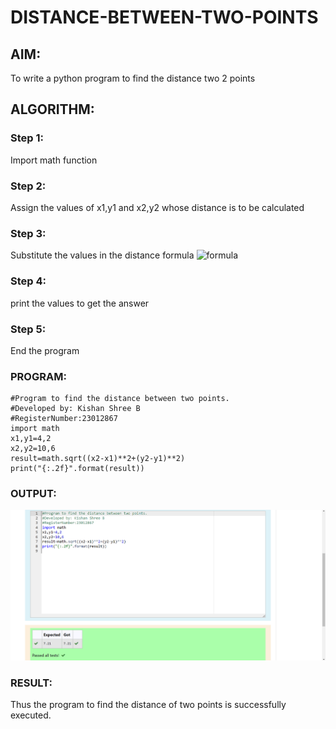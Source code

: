 # DISTANCE-BETWEEN-TWO-POINTS

## AIM:
To write a python program to find the distance two 2 points
## ALGORITHM:
### Step 1: 
Import math function
### Step 2: 
Assign the values of x1,y1 and x2,y2 whose distance is to be calculated
### Step 3: 
Substitute the values in the distance formula  ![formula](/formula.JPG)
### Step 4: 
print the values to get the answer
### Step 5: 
End the program
### PROGRAM:
 ```
#Program to find the distance between two points.
#Developed by: Kishan Shree B
#RegisterNumber:23012867
import math
x1,y1=4,2
x2,y2=10,6
result=math.sqrt((x2-x1)**2+(y2-y1)**2)
print("{:.2f}".format(result))

```


### OUTPUT:
![output](/Screenshot%202023-10-26%20203103.png)

### RESULT:
Thus the program to find the distance of two points is successfully executed.
